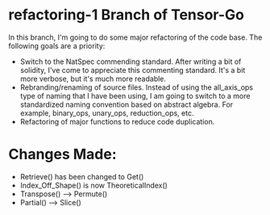 # refactoring-1 Branch of Tensor-Go 

In this branch, I'm going to do some major refactoring of the code base. The following goals are a priority:

- Switch to the NatSpec commending standard. After writing a bit of solidity, I've come to appreciate this commenting standard. It's a bit more verbose, but it's much more readable.
- Rebranding/renaming of source files. Instead of using the all_axis_ops type of naming that I have been using, I am going to switch to a more standardized naming convention based on abstract algebra. For example, binary_ops, unary_ops, reduction_ops, etc.
- Refactoring of major functions to reduce code duplication. 

# Changes Made:

- Retrieve() has been changed to Get()
- Index_Off_Shape() is now TheoreticalIndex()
- Transpose() --> Permute()
- Partial() --> Slice()